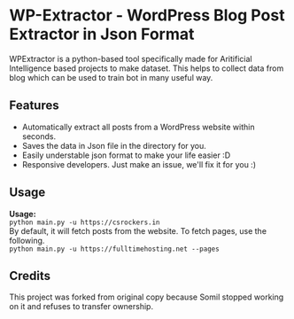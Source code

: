 # WP-Extractor - WordPress Blog Post Extractor in Json Format
WPExtractor is a python-based tool specifically made for Aritificial Intelligence based projects to make dataset. This helps to collect data from blog which can be used to train bot in many useful way.

## Features
- Automatically extract all posts from a WordPress website within seconds.
- Saves the data in Json file in the directory for you.
- Easily understable json format to make your life easier :D
- Responsive developers. Just make an issue, we'll fix it for you :)

## Usage
**Usage:** <br/>
`python main.py -u https://csrockers.in` <br />
By default, it will fetch posts from the website. To fetch pages, use the following. <br />
`python main.py -u https://fulltimehosting.net --pages`

## Credits
This project was forked from original copy because Somil stopped working on it and refuses to transfer ownership. 
